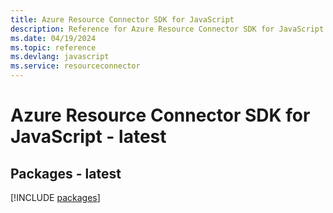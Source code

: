 ```yaml
---
title: Azure Resource Connector SDK for JavaScript
description: Reference for Azure Resource Connector SDK for JavaScript
ms.date: 04/19/2024
ms.topic: reference
ms.devlang: javascript
ms.service: resourceconnector
---
```

# Azure Resource Connector SDK for JavaScript - latest
## Packages - latest
[!INCLUDE [packages](resource-connector-index.md)]